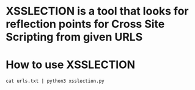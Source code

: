 <h1>XSSLECTION is a tool that looks for reflection points for Cross Site Scripting from given URLS</h1>


<h1>How to use XSSLECTION</h1>

```
cat urls.txt | python3 xsslection.py
```
